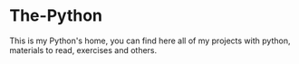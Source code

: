 # The-Python
 This is my Python's home, you can find here all of my projects with python, materials to read, exercises and others.
